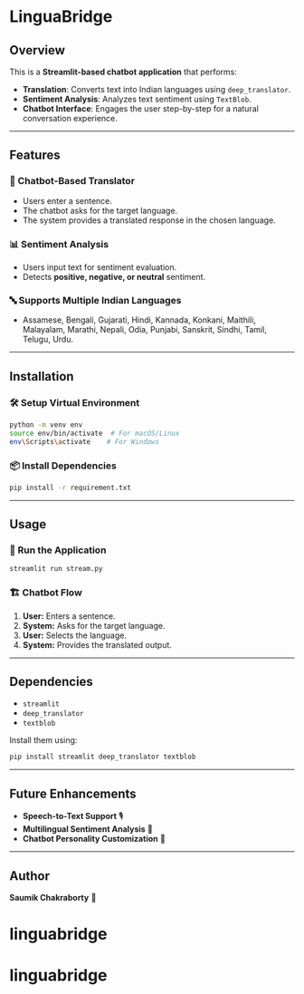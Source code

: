# LinguaBridge

## Overview
This is a **Streamlit-based chatbot application** that performs:
- **Translation**: Converts text into Indian languages using `deep_translator`.
- **Sentiment Analysis**: Analyzes text sentiment using `TextBlob`.
- **Chatbot Interface**: Engages the user step-by-step for a natural conversation experience.

---

## Features
### 🎯 Chatbot-Based Translator
- Users enter a sentence.
- The chatbot asks for the target language.
- The system provides a translated response in the chosen language.

### 📊 Sentiment Analysis
- Users input text for sentiment evaluation.
- Detects **positive, negative, or neutral** sentiment.

### 🔤 Supports Multiple Indian Languages
- Assamese, Bengali, Gujarati, Hindi, Kannada, Konkani, Maithili, Malayalam, Marathi, Nepali, Odia, Punjabi, Sanskrit, Sindhi, Tamil, Telugu, Urdu.

---

## Installation
### 🛠 Setup Virtual Environment
```bash
python -m venv env
source env/bin/activate  # For macOS/Linux
env\Scripts\activate    # For Windows
```

### 📦 Install Dependencies
```bash
pip install -r requirement.txt
```

---

## Usage
### 🚀 Run the Application
```bash
streamlit run stream.py
```

### 🏗 Chatbot Flow
1. **User:** Enters a sentence.
2. **System:** Asks for the target language.
3. **User:** Selects the language.
4. **System:** Provides the translated output.

---

## Dependencies
- `streamlit`
- `deep_translator`
- `textblob`

Install them using:
```bash
pip install streamlit deep_translator textblob
```

---

## Future Enhancements
- **Speech-to-Text Support** 🎙
- **Multilingual Sentiment Analysis** 📖
- **Chatbot Personality Customization** 🤖

---

## Author
**Saumik Chakraborty** 🚀

# linguabridge
# linguabridge
